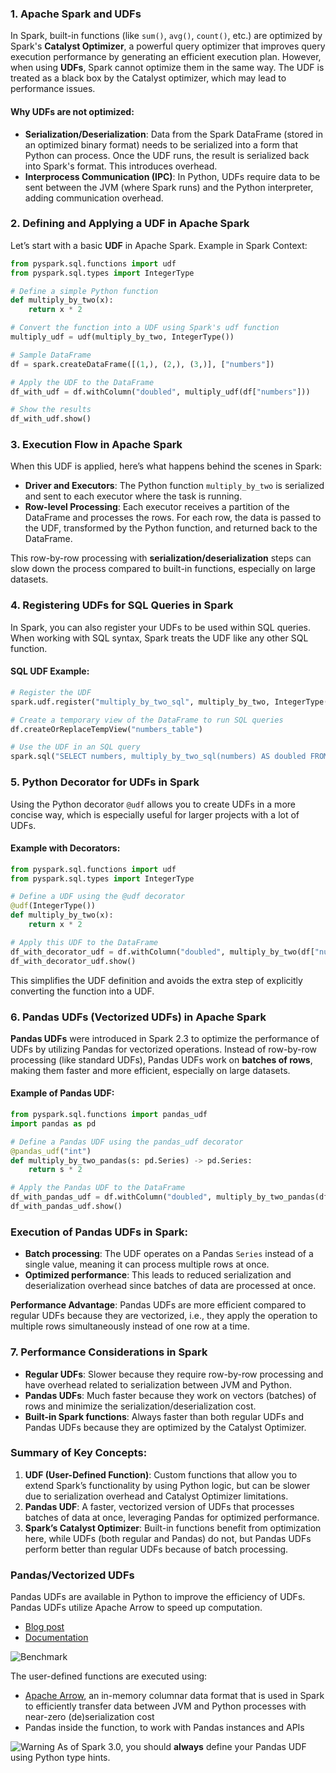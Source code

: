 ### 1. **Apache Spark and UDFs**

In Spark, built-in functions (like `sum()`, `avg()`, `count()`, etc.) are optimized by Spark's **Catalyst Optimizer**, a powerful query optimizer that improves query execution performance by generating an efficient execution plan. However, when using **UDFs**, Spark cannot optimize them in the same way. The UDF is treated as a black box by the Catalyst optimizer, which may lead to performance issues.

#### Why UDFs are not optimized:

- **Serialization/Deserialization**: Data from the Spark DataFrame (stored in an optimized binary format) needs to be serialized into a form that Python can process. Once the UDF runs, the result is serialized back into Spark's format. This introduces overhead.
- **Interprocess Communication (IPC)**: In Python, UDFs require data to be sent between the JVM (where Spark runs) and the Python interpreter, adding communication overhead.

### 2. **Defining and Applying a UDF in Apache Spark**

Let’s start with a basic **UDF** in Apache Spark.
Example in Spark Context:
```python
from pyspark.sql.functions import udf
from pyspark.sql.types import IntegerType

# Define a simple Python function
def multiply_by_two(x):
    return x * 2

# Convert the function into a UDF using Spark's udf function
multiply_udf = udf(multiply_by_two, IntegerType())

# Sample DataFrame
df = spark.createDataFrame([(1,), (2,), (3,)], ["numbers"])

# Apply the UDF to the DataFrame
df_with_udf = df.withColumn("doubled", multiply_udf(df["numbers"]))

# Show the results
df_with_udf.show()

```
### 3. **Execution Flow in Apache Spark**

When this UDF is applied, here’s what happens behind the scenes in Spark:

- **Driver and Executors**: The Python function `multiply_by_two` is serialized and sent to each executor where the task is running.
- **Row-level Processing**: Each executor receives a partition of the DataFrame and processes the rows. For each row, the data is passed to the UDF, transformed by the Python function, and returned back to the DataFrame.

This row-by-row processing with **serialization/deserialization** steps can slow down the process compared to built-in functions, especially on large datasets.

### 4. **Registering UDFs for SQL Queries in Spark**

In Spark, you can also register your UDFs to be used within SQL queries. When working with SQL syntax, Spark treats the UDF like any other SQL function.

#### SQL UDF Example:
```python
# Register the UDF
spark.udf.register("multiply_by_two_sql", multiply_by_two, IntegerType())

# Create a temporary view of the DataFrame to run SQL queries
df.createOrReplaceTempView("numbers_table")

# Use the UDF in an SQL query
spark.sql("SELECT numbers, multiply_by_two_sql(numbers) AS doubled FROM numbers_table").show()

```
### 5. **Python Decorator for UDFs in Spark**

Using the Python decorator `@udf` allows you to create UDFs in a more concise way, which is especially useful for larger projects with a lot of UDFs.

#### Example with Decorators:
```python
from pyspark.sql.functions import udf
from pyspark.sql.types import IntegerType

# Define a UDF using the @udf decorator
@udf(IntegerType())
def multiply_by_two(x):
    return x * 2

# Apply this UDF to the DataFrame
df_with_decorator_udf = df.withColumn("doubled", multiply_by_two(df["numbers"]))
df_with_decorator_udf.show()

```

This simplifies the UDF definition and avoids the extra step of explicitly converting the function into a UDF.

### 6. **Pandas UDFs (Vectorized UDFs) in Apache Spark**

**Pandas UDFs** were introduced in Spark 2.3 to optimize the performance of UDFs by utilizing Pandas for vectorized operations. Instead of row-by-row processing (like standard UDFs), Pandas UDFs work on **batches of rows**, making them faster and more efficient, especially on large datasets.

#### Example of Pandas UDF:
```python
from pyspark.sql.functions import pandas_udf
import pandas as pd

# Define a Pandas UDF using the pandas_udf decorator
@pandas_udf("int")
def multiply_by_two_pandas(s: pd.Series) -> pd.Series:
    return s * 2

# Apply the Pandas UDF to the DataFrame
df_with_pandas_udf = df.withColumn("doubled", multiply_by_two_pandas(df["numbers"]))
df_with_pandas_udf.show()

```
### **Execution of Pandas UDFs** in Spark:

- **Batch processing**: The UDF operates on a Pandas `Series` instead of a single value, meaning it can process multiple rows at once.
- **Optimized performance**: This leads to reduced serialization and deserialization overhead since batches of data are processed at once.

**Performance Advantage**: Pandas UDFs are more efficient compared to regular UDFs because they are vectorized, i.e., they apply the operation to multiple rows simultaneously instead of one row at a time.

### 7. **Performance Considerations in Spark**

- **Regular UDFs**: Slower because they require row-by-row processing and have overhead related to serialization between JVM and Python.
- **Pandas UDFs**: Much faster because they work on vectors (batches) of rows and minimize the serialization/deserialization cost.
- **Built-in Spark functions**: Always faster than both regular UDFs and Pandas UDFs because they are optimized by the Catalyst Optimizer.

### Summary of Key Concepts:

1. **UDF (User-Defined Function)**: Custom functions that allow you to extend Spark’s functionality by using Python logic, but can be slower due to serialization overhead and Catalyst Optimizer limitations.
2. **Pandas UDF**: A faster, vectorized version of UDFs that processes batches of data at once, leveraging Pandas for optimized performance.
3. **Spark’s Catalyst Optimizer**: Built-in functions benefit from optimization here, while UDFs (both regular and Pandas) do not, but Pandas UDFs perform better than regular UDFs because of batch processing.

### Pandas/Vectorized UDFs

Pandas UDFs are available in Python to improve the efficiency of UDFs. Pandas UDFs utilize Apache Arrow to speed up computation.

- [Blog post](https://databricks.com/blog/2017/10/30/introducing-vectorized-udfs-for-pyspark.html)
- [Documentation](https://spark.apache.org/docs/latest/api/python/user_guide/sql/arrow_pandas.html?highlight=arrow)

![Benchmark](https://databricks.com/wp-content/uploads/2017/10/image1-4.png)

The user-defined functions are executed using:

- [Apache Arrow](https://arrow.apache.org/), an in-memory columnar data format that is used in Spark to efficiently transfer data between JVM and Python processes with near-zero (de)serialization cost
- Pandas inside the function, to work with Pandas instances and APIs

![Warning](https://files.training.databricks.com/images/icon_warn_32.png) As of Spark 3.0, you should **always** define your Pandas UDF using Python type hints.